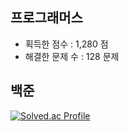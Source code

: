 ## 프로그래머스

- 획득한 점수 : 1,280 점
- 해결한 문제 수 : 128 문제

## 백준 

[![Solved.ac Profile](http://mazassumnida.wtf/api/v2/generate_badge?boj=em1n137)](https://solved.ac/ansohxxn/)
